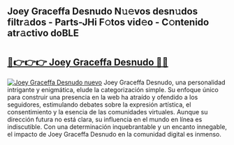 ## Joey Graceffa Desnudo N𝚞𝚎vos desn𝚞dos filtr𝚊dos - Parts-JHi F𝚘tos vid𝚎o - C𝚘ntenido atr𝚊ctivo doBLE

# <h2><a href="http://mbbrj5l.tromn.icu/?c=Joey+Graceffa+Desnudo">🔗👉👉👉 Joey Graceffa Desnudo 🔗🔗</a></h2>

[![Joey Graceffa Desnudo nuevo](https://i.imgur.com/pEAQMta.gif)](http://mbbrj5l.tromn.icu/?c=Joey+Graceffa+Desnudo)
Joey Graceffa Desnudo, una personalidad intrigante y enigmática, elude la categorización simple. Su enfoque único para construir una presencia en la web ha atraído y ofendido a los seguidores, estimulando debates sobre la expresión artística, el consentimiento y la esencia de las comunidades virtuales. Aunque su dirección futura no está clara, su influencia en el mundo en línea es indiscutible. Con una determinación inquebrantable y un encanto innegable, el impacto de Joey Graceffa Desnudo en la comunidad digital es inmenso.
